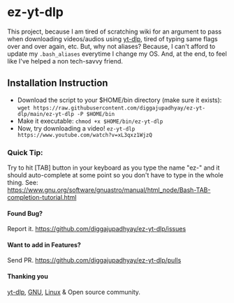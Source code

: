 # ez-yt-dlp

This project, because I am tired of scratching wiki for an argument to pass when downloading videos/audios using [yt-dlp](https://github.com/yt-dlp/yt-dlp "yt-dlp"), tired of typing same flags over and over again, etc. But, why not aliases? Because, I can't afford to update my `.bash_aliases` everytime I change my OS. And, at the end, to feel like I've helped a non tech-savvy friend.

## Installation Instruction
- Download the script to your $HOME/bin directory (make sure it exists): 
`wget https://raw.githubusercontent.com/diggajupadhyay/ez-yt-dlp/main/ez-yt-dlp -P $HOME/bin`
- Make it executable:
`chmod +x $HOME/bin/ez-yt-dlp`
- Now, try downloading a video!
`ez-yt-dlp https://www.youtube.com/watch?v=xL3qxz1WjzQ`

### Quick Tip: 
Try to hit [TAB] button in your keyboard as you type the name "ez-" and it should auto-complete at some point so you don't have to type in the whole thing. See: https://www.gnu.org/software/gnuastro/manual/html_node/Bash-TAB-completion-tutorial.html

#### Found Bug?
Report it. https://github.com/diggajupadhyay/ez-yt-dlp/issues

#### Want to add in Features?
Send PR. https://github.com/diggajupadhyay/ez-yt-dlp/pulls

#### Thanking you
[yt-dlp](https://github.com/yt-dlp/yt-dlp), [GNU](https://gnu.org), [Linux](https://kernel.org) & Open source community.
